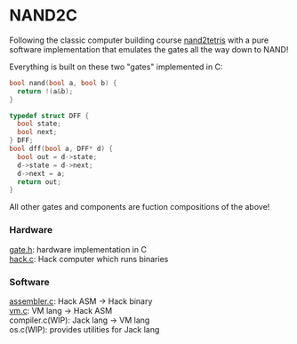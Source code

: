 # NAND2C

Following the classic computer building course [nand2tetris](https://www.nand2tetris.org) with a pure software implementation that emulates the gates all the way down to NAND!

Everything is built on these two "gates" implemented in C:
```c
bool nand(bool a, bool b) {
  return !(a&b);
}

typedef struct DFF {
  bool state;
  bool next;
} DFF;
bool dff(bool a, DFF* d) {
  bool out = d->state;
  d->state = d->next;
  d->next = a;
  return out;
}
```
All other gates and components are fuction compositions of the above!

### Hardware
[gate.h](https://github.com/AlessandroMinali/nandC/blob/master/gate.h): hardware implementation in C  
[hack.c](https://github.com/AlessandroMinali/nandC/blob/master/hack.c): Hack computer which runs binaries  
### Software
[assembler.c](https://github.com/AlessandroMinali/nandC/blob/master/chapter6/assembler.c): Hack ASM -> Hack binary  
[vm.c](https://github.com/AlessandroMinali/nandC/blob/master/vm.c): VM lang -> Hack ASM  
compiler.c(WIP): Jack lang -> VM lang  
os.c(WIP): provides utilities for Jack lang
